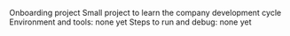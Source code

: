 Onboarding project
Small project to learn the company development cycle
Environment and tools: none yet
Steps to run and debug: none yet
